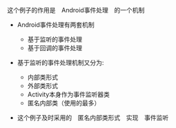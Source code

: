 这个例子的作用是　Android事件处理　的一个机制
- Android事件处理有两套机制
  - 基于监听的事件处理
  - 基于回调的事件处理

- 基于监听的事件处理机制又分为:
  - 内部类形式
  - 外部类形式
  - Activity本身作为事件监听器类
  - 匿名内部类（使用的最多）

- 这个例子及时采用的　匿名内部类形式　实现　事件监听
